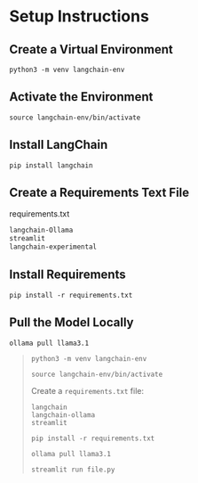 # Setup Instructions

## Create a Virtual Environment
```python3 -m venv langchain-env```

## Activate the Environment
```source langchain-env/bin/activate```

## Install LangChain
```pip install langchain```

## Create a Requirements Text File
requirements.txt
```bash
langchain-Ollama
streamlit
langchain-experimental
```

## Install Requirements
```pip install -r requirements.txt```

## Pull the Model Locally
```ollama pull llama3.1```


> ```python3 -m venv langchain-env```
> 
> ```source langchain-env/bin/activate```
> 
> Create a `requirements.txt` file:
> ```
> langchain
> langchain-ollama
> streamlit
> ```
> 
> ```pip install -r requirements.txt```
> 
> ```ollama pull llama3.1```
> 
> ```streamlit run file.py```

